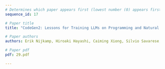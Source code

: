 ```yaml
---
# Determines which paper appears first (lowest number (0) appears first)
sequence_id: 17

# Paper title
title: "CodeGen2: Lessons for Training LLMs on Programming and Natural Languages"

# Paper authors
authors: Erik Nijkamp, Hiroaki Hayashi, Caiming Xiong, Silvio Savarese, Yingbo Zhou 

# Paper pdf
pdf: 29.pdf

---
```

